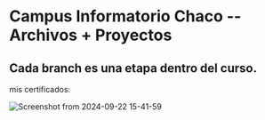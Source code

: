 # Campus Informatorio Chaco -- Archivos + Proyectos

## Cada branch es una etapa dentro del curso.

mis certificados:


![Screenshot from 2024-09-22 15-41-59](https://github.com/user-attachments/assets/39e59d25-cb42-4808-9de7-d9fda176549c)
